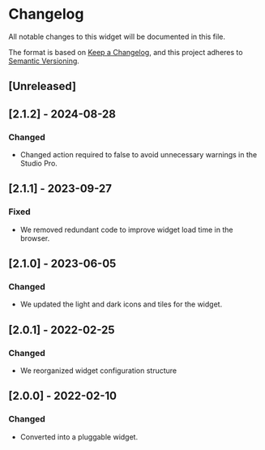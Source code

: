 # Changelog

All notable changes to this widget will be documented in this file.

The format is based on [Keep a Changelog](https://keepachangelog.com/en/1.0.0/), and this project adheres to [Semantic Versioning](https://semver.org/spec/v2.0.0.html).

## [Unreleased]

## [2.1.2] - 2024-08-28

### Changed

-   Changed action required to false to avoid unnecessary warnings in the Studio Pro.

## [2.1.1] - 2023-09-27

### Fixed

-   We removed redundant code to improve widget load time in the browser.

## [2.1.0] - 2023-06-05

### Changed

-   We updated the light and dark icons and tiles for the widget.

## [2.0.1] - 2022-02-25

### Changed

-   We reorganized widget configuration structure

## [2.0.0] - 2022-02-10

### Changed

-   Converted into a pluggable widget.
